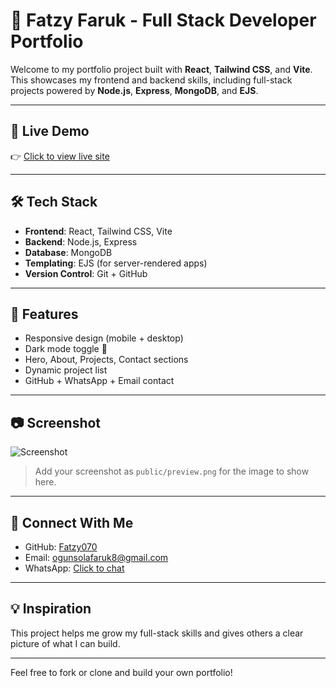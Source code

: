 # 💼 Fatzy Faruk - Full Stack Developer Portfolio

Welcome to my portfolio project built with **React**, **Tailwind CSS**, and **Vite**.  
This showcases my frontend and backend skills, including full-stack projects powered by **Node.js**, **Express**, **MongoDB**, and **EJS**.

---

## 🚀 Live Demo

👉 [Click to view live site](https://your-live-link.netlify.app)

---

## 🛠️ Tech Stack

- **Frontend**: React, Tailwind CSS, Vite
- **Backend**: Node.js, Express
- **Database**: MongoDB
- **Templating**: EJS (for server-rendered apps)
- **Version Control**: Git + GitHub

---

## 📁 Features

- Responsive design (mobile + desktop)
- Dark mode toggle 🌙
- Hero, About, Projects, Contact sections
- Dynamic project list
- GitHub + WhatsApp + Email contact

---

## 📷 Screenshot

![Screenshot](./public/preview.png)

> Add your screenshot as `public/preview.png` for the image to show here.

---

## 🔗 Connect With Me

- GitHub: [Fatzy070](https://github.com/Fatzy070)
- Email: ogunsolafaruk8@gmail.com
- WhatsApp: [Click to chat](https://wa.me/2348088429227)

---

## 💡 Inspiration

This project helps me grow my full-stack skills and gives others a clear picture of what I can build.

---

Feel free to fork or clone and build your own portfolio!

